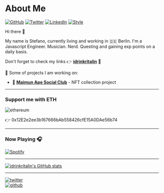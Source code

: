 # About Me

[![GitHub](https://img.shields.io/badge/GitHub-@idrinkritalin-green)](https://github.com/idrinkritalin)
[![Twitter](https://img.shields.io/badge/Twitter-@idrinkritalin-blue)](https://twitter.com/idrinkritalin)
[![LinkedIn](https://img.shields.io/badge/Linked-In-blue)](https://www.linkedin.com/in/stveltri/)
[![Style](https://img.shields.io/badge/Dark%20Mode-111111.svg#gh-dark-mode-only)](https://github.com/settings/appearance#gh-dark-mode-only)

Hi there 👋

My name is Stefano, currently living and working in 🇩🇪 Berlin. I'm a Javascript Engineer. Musician. Nerd. Questing and gaining exp points on a daily basis.

Don't forget to check my links 👉 [**idrinkritalin**](https://linktree.com/idrinkritalin) 💫

🚀 Some of projects I am working on:

- 🙈 [**Maimun Ape Social Club**](https://www.maimun-ape.com/) - NFT collection project

---

### Support me with ETH

![ethereum](https://img.favpng.com/21/5/6/t-shirt-sleeve-ethereum-png-favpng-wuqXRdV4GSfQ0i5KBAke8S1FF.jpg)

👉 0x12E2e2ee3b167666bAb558426cfE15A0DAe56b74

---

### Now Playing 🎧

[![Spotify](https://github-readme-remake.vercel.app/api/spotify)](https://open.spotify.com/user/83e5332fdffb4a6e)

---

[![idrinkritalin's GitHub stats](https://github-readme-stats.vercel.app/api?username=idrinkritalin)](https://github.com/anuraghazra/github-readme-stats)

---

[![twitter](https://img.shields.io/twitter/follow/idrinkritalin?style=social)](https://twitter.com/idrinkritalin)  
[![github](https://img.shields.io/github/followers/idrinkritalin?style=social)](https://github.com/idrinkritalin)
